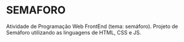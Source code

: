 # SEMAFORO
Atividade de Programação Web FrontEnd (tema: semáforo).
Projeto de Semáforo utilizando as linguagens de HTML, CSS e JS.
